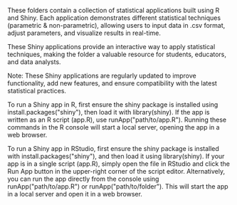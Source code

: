 These folders contain a collection of statistical applications built using R and Shiny. Each application demonstrates different statistical techniques (parametric & non-parametric), allowing users to input data in .csv format, adjust parameters, and visualize results in real-time.

These Shiny applications provide an interactive way to apply statistical techniques, making the folder a valuable resource for students, educators, and data analysts.

Note: These Shiny applications are regularly updated to improve functionality, add new features, and ensure compatibility with the latest statistical practices.

To run a Shiny app in R, first ensure the shiny package is installed using install.packages("shiny"), then load it with library(shiny). If the app is written as an R script (app.R), use runApp("path/to/app.R"). Running these commands in the R console will start a local server, opening the app in a web browser.

To run a Shiny app in RStudio, first ensure the shiny package is installed with install.packages("shiny"), and then load it using library(shiny). If your app is in a single script (app.R), simply open the file in RStudio and click the Run App button in the upper-right corner of the script editor. Alternatively, you can run the app directly from the console using runApp("path/to/app.R") or runApp("path/to/folder"). This will start the app in a local server and open it in a web browser.
